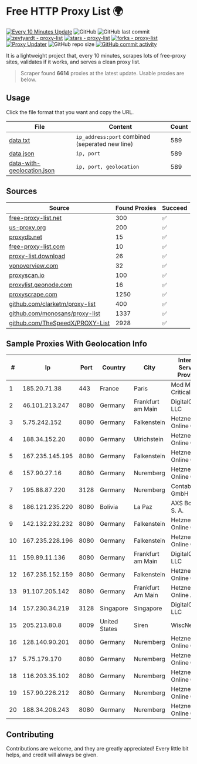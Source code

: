 
# Free HTTP Proxy List 🌍

[![Every 10 Minutes Update](https://github.com/mertguvencli/http-proxy-list/actions/workflows/main.yml/badge.svg?branch=main)](https://github.com/mertguvencli/http-proxy-list/actions/workflows/main.yml)
![GitHub](https://img.shields.io/github/license/mertguvencli/http-proxy-list)
![GitHub last commit](https://img.shields.io/github/last-commit/mertguvencli/http-proxy-list)
[![zevtyardt - proxy-list](https://img.shields.io/static/v1?label=zevtyardt&message=proxy-list&color=blue&logo=github)](https://github.com/zevtyardt/proxy-list "Go to GitHub repo")
[![stars - proxy-list](https://img.shields.io/github/stars/zevtyardt/proxy-list?style=social)](https://github.com/zevtyardt/proxy-list)
[![forks - proxy-list](https://img.shields.io/github/forks/zevtyardt/proxy-list?style=social)](https://github.com/zevtyardt/proxy-list)
[![Proxy Updater](https://github.com/zevtyardt/proxy-list/workflows/Proxy%20Updater/badge.svg)](https://github.com/zevtyardt/proxy-list/actions?query=workflow:"Proxy+Updater")
![GitHub repo size](https://img.shields.io/github/repo-size/zevtyardt/proxy-list)
[![GitHub commit activity](https://img.shields.io/github/commit-activity/m/zevtyardt/proxy-list?logo=commits)](https://github.com/zevtyardt/proxy-list/commits/main)

It is a lightweight project that, every 10 minutes, scrapes lots of free-proxy sites, validates if it works, and serves a clean proxy list.

> Scraper found **6614** proxies at the latest update. Usable proxies are below.

## Usage

Click the file format that you want and copy the URL.

|File|Content|Count|
|----|-------|-----|
|[data.txt](https://raw.githubusercontent.com/mertguvencli/http-proxy-list/main/proxy-list/data.txt)|`ip_address:port` combined (seperated new line)|589|
|[data.json](https://raw.githubusercontent.com/mertguvencli/http-proxy-list/main/proxy-list/data.json)|`ip, port`|589|
|[data-with-geolocation.json](https://raw.githubusercontent.com/mertguvencli/http-proxy-list/main/proxy-list/data-with-geolocation.json)|`ip, port, geolocation`|589|

## Sources

|Source|Found Proxies|Succeed|
|------|-------------|-------|
|[free-proxy-list.net](https://free-proxy-list.net)|300|✅|
|[us-proxy.org](https://www.us-proxy.org)|200|✅|
|[proxydb.net](http://proxydb.net)|15|✅|
|[free-proxy-list.com](https://free-proxy-list.com/?page=&port=&type%5B%5D=http&type%5B%5D=https&up_time=0&search=Search)|10|✅|
|[proxy-list.download](https://www.proxy-list.download/HTTP)|26|✅|
|[vpnoverview.com](https://vpnoverview.com/privacy/anonymous-browsing/free-proxy-servers)|32|✅|
|[proxyscan.io](https://www.proxyscan.io)|100|✅|
|[proxylist.geonode.com](https://proxylist.geonode.com/api/proxy-list?limit=300&page=1&sort_by=lastChecked&sort_type=desc&protocols=http,https)|16|✅|
|[proxyscrape.com](https://api.proxyscrape.com/v2/?request=displayproxies&protocol=http&timeout=10000&country=all&ssl=all&anonymity=all)|1250|✅|
|[github.com/clarketm/proxy-list](https://raw.githubusercontent.com/clarketm/proxy-list/master/proxy-list-raw.txt)|400|✅|
|[github.com/monosans/proxy-list](https://raw.githubusercontent.com/monosans/proxy-list/main/proxies/http.txt)|1337|✅|
|[github.com/TheSpeedX/PROXY-List](https://raw.githubusercontent.com/TheSpeedX/PROXY-List/master/http.txt)|2928|✅|


## Sample Proxies With Geolocation Info

|#|Ip|Port|Country|City|Internet Service Provider|
|-|--|----|-------|----|-------------------------|
|1|185.20.71.38|443|France|Paris|Mod Mission Critical LLC|
|2|46.101.213.247|8080|Germany|Frankfurt am Main|DigitalOcean, LLC|
|3|5.75.242.152|8080|Germany|Falkenstein|Hetzner Online GmbH|
|4|188.34.152.20|8080|Germany|Ulrichstein|Hetzner Online GmbH|
|5|167.235.145.195|8080|Germany|Falkenstein|Hetzner Online GmbH|
|6|157.90.27.16|8080|Germany|Nuremberg|Hetzner Online GmbH|
|7|195.88.87.220|3128|Germany|Nuremberg|Contabo GmbH|
|8|186.121.235.220|8080|Bolivia|La Paz|AXS Bolivia S. A.|
|9|142.132.232.232|8080|Germany|Falkenstein|Hetzner Online GmbH|
|10|167.235.228.196|8080|Germany|Falkenstein|Hetzner Online GmbH|
|11|159.89.11.136|8080|Germany|Frankfurt am Main|DigitalOcean, LLC|
|12|167.235.152.159|8080|Germany|Falkenstein|Hetzner Online GmbH|
|13|91.107.205.142|8080|Germany|Frankfurt Am Main|Hetzner Online AG|
|14|157.230.34.219|3128|Singapore|Singapore|DigitalOcean, LLC|
|15|205.213.80.8|8009|United States|Siren|WiscNet|
|16|128.140.90.201|8080|Germany|Nuremberg|Hetzner Online GmbH|
|17|5.75.179.170|8080|Germany|Nuremberg|Hetzner Online GmbH|
|18|116.203.35.102|8080|Germany|Nuremberg|Hetzner Online GmbH|
|19|157.90.226.212|8080|Germany|Nuremberg|Hetzner Online GmbH|
|20|188.34.206.243|8080|Germany|Nuremberg|Hetzner Online GmbH|



## Contributing

Contributions are welcome, and they are greatly appreciated! Every
little bit helps, and credit will always be given.

